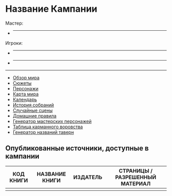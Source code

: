 # Название Кампании

Мастер:
*   ____

Игроки:
*   ____
*   ____

----

*   [Обзор мира](./Мир.md)
*   [Сюжеты](./Сюжеты.md)
*   [Персонажи](./Персонажи.md)
*   [Карта мира](./Карта.md)
*   [Календарь](./Календарь.md)
*   [История собраний](./История%20собраний.md)
*   [Случайные сцены](./Случайные%20сцены.md)
*   [Домашние правила](./Домашние%20правила.md)
*   [Генератор мастерских персонажей](./Генераторы/NPC.md)
*   [Таблица карманного воровства](./Генераторы/Воровство.md)
*   [Генератор названий таверн](./Генераторы/Таверна.md)

## Опубликованные источники, доступные в кампании

|КОД КНИГИ  |НАЗВАНИЕ КНИГИ |ИЗДАТЕЛЬ   |СТРАНИЦЫ / РАЗРЕШЕННЫЙ МАТЕРИАЛ    |
|-----------|---------------|-----------|-----------------------------------|
|           |               |           |                                   |

